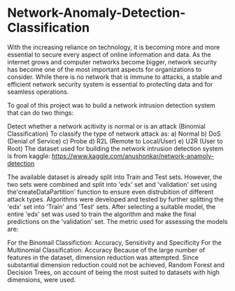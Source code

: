 # Network-Anomaly-Detection-Classification

With the increasing reliance on technology, it is becoming more and more essential to secure every aspect of online information and data. As the internet grows and computer networks become bigger, network security has become one of the most important aspects for organizations to consider. While there is no network that is immune to attacks, a stable and efficient network security system is essential to protecting data and for seamless operations.

To goal of this project was to build a network intrusion detection system that can do two things:

Detect whether a network acitivity is normal or is an attack (Binomial Classification)
To classify the type of network attack as: a) Normal b) DoS (Denial of Service) c) Probe d) R2L (Remote to Local/User) e) U2R (User to Root)
The dataset used for building the network intrusion detection system is from kaggle: https://www.kaggle.com/anushonkar/network-anamoly-detection

The available dataset is already split into Train and Test sets. However, the two sets were combined and split into 'edx' set and 'validation' set using the'createDataPartition' function to ensure even distrubition of different attack types. Algorithms were developed and tested by further splitting the 'edx' set into 'Train' and 'Test' sets. After selecting a suitable model, the entire 'edx' set was used to train the algorithm and make the final predictions on the 'validation' set. The metric used for assessing the models are:

For the Binomail Classifiction: Accuracy, Sensitivity and Specificity
For the Multinomial Classification: Accuracy
Because of the large number of features in the dataset, dimension reduction was attempted. Since substantial dimension reduction could not be achieved, Random Forest and Decision Trees, on account of being the most suited to datasets with high dimensions, were used.
